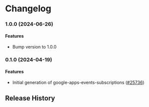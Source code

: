 # Changelog

### 1.0.0 (2024-06-26)

#### Features

* Bump version to 1.0.0 

### 0.1.0 (2024-04-19)

#### Features

* Initial generation of google-apps-events-subscriptions ([#25736](https://github.com/googleapis/google-cloud-ruby/issues/25736)) 

## Release History
